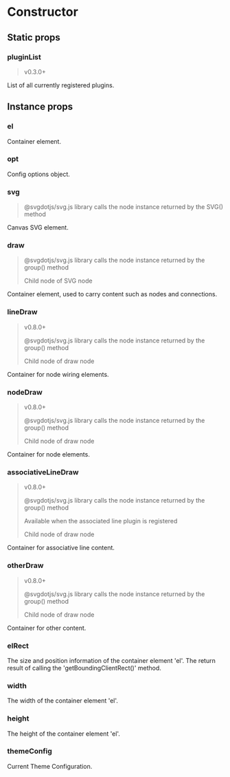 # Constructor

## Static props

### pluginList

> v0.3.0+

List of all currently registered plugins.

## Instance props

### el

Container element.

### opt

Config options object.

### svg

> @svgdotjs/svg.js library calls the node instance returned by the SVG() method

Canvas SVG element.

### draw

> @svgdotjs/svg.js library calls the node instance returned by the group() method
>
> Child node of SVG node

Container element, used to carry content such as nodes and connections.

### lineDraw

> v0.8.0+
>
> @svgdotjs/svg.js library calls the node instance returned by the group() method
>
> Child node of draw node

Container for node wiring elements.

### nodeDraw

> v0.8.0+
>
> @svgdotjs/svg.js library calls the node instance returned by the group() method
>
> Child node of draw node

Container for node elements.

### associativeLineDraw

> v0.8.0+
>
> @svgdotjs/svg.js library calls the node instance returned by the group() method
>
> Available when the associated line plugin is registered
>
> Child node of draw node

Container for associative line content.

### otherDraw

> v0.8.0+
>
> @svgdotjs/svg.js library calls the node instance returned by the group() method
>
> Child node of draw node

Container for other content.

### elRect

The size and position information of the container element 'el'. The return result of calling the 'getBoundingClientRect()' method.

### width

The width of the container element 'el'.

### height

The height of the container element 'el'.

### themeConfig

Current Theme Configuration.